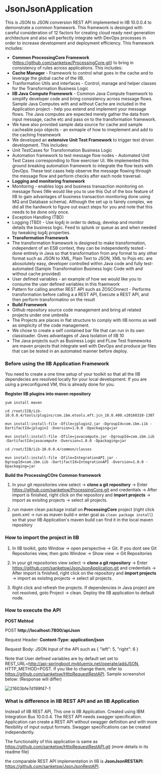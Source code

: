 # JsonJsonApplication

This is JSON to JSON conversion REST API implemented in IIB 10.0.0.4 to demonstrate a common framework. This framework is desinged with careful consideration of 12 factors for creating cloud ready next generation architecture and also will perfectly integrate with DevOps processes in order to increase development and deployment efficiency. This framework includes:
- **Common ProcessingCore Framework** (https://github.com/sanketsw/ProcessingCore.git) to bring in consistency of rules across applications. This includes:
 - **Cache Manager** - Framework to control what goes in the cache and to leverage the global cache of the IIB.
 - Tranformation Utils and interfaces - Control, manage and helper classes for the Transformation Business Logic
 - **IIB Java Compute Framework** - Common Java Compute fraemwork to simplify developer code and bring consistency across message flows. Sample Java Computes with and without Cache are included in the Application project - help you extend and implement your message flows. The Java computes are expected merely gather the data from input message, cache etc and pass on to the transformation framework.
 - We have also provided sample data source for cache and sample cacheable pojo objects - an exmaple of how to imeplement and add to the caching freamework
- We developed an **extensive Unit Test Framework** to trigger test driven development. This includes:
 - Unit TestCases for Transformation Business Logic
 - Automation framework to test message flow nodes - Automated Unit Test Cases corresponding to flow exerciser UI. We implemented this ground breaking automation framework to integrate the flow tests with DevOps. These test cases help observe the message flowing through the message flow and perform checks after each node traversal. 
- **Logging and monitoring framework**
 - Monitoring - enables logs and business transaction monitoring on message flows (We would like you to use this Out of the box feature of IIB to gain advantages of business transaction monitoring done using MQ and Database schema). Although the set up is fairely complex, we did all the hardwork to figure out exact steps for you and note that this needs to be done only once.
 - Exception Handling (TBD)
 - Logging (TBD) - Use log4j in order to debug, develop and monitor details the business logic. Feed to splunk or queue as and when needed by tweaking log4j properties. 
- **Transformation Framework**
 - The transformation framework is designed to make transformation, independent of an ESB context, they can be independently tested - done entirely in Java so that transformation from any format to any other format such as JSON to XML, Plain Text to JSON, XML to Pojo etc. are abosolutely easy, developer controlled within Java code and fully test-automated (Sample Transformation Business logic Code with and without cache provided)
 - User defined variables - an example of how we would like you to consume the user defined variables in this fraemwork
 - Pattern for calling another REST API such as ZOSCOnnect - Performs transformation before calling a a REST API, Execute a REST API, and then perform transformatino on the result 
- **Build Framework**
 - Github repository source code management and bring all related projects under one umbrella
 - The Projects are places in flat structure to comply with IIB norms as well as simplicity of the code management. 
 - We chose to create a self contained bar file that can run in its own classloader. Gives advantages of Java Isolation of IIB 10
 - The Java projects such as Business Logic and FLow Test frameworks are maven projects that integrate well with DevOps and produce jar files that can be tested in an automated manner before deploy.

### Before using the IIB Application Framework
You need to create a one time setup of your toolkit so that all the IIB dependecies are resolved locally for your local development. If you are using a preconfigured VM, this is already done for you.

**Register IIB plugins into maven repository**
```
yum install maven

cd /root/IIB/iib-10.0.0.4/tools/plugins/com.ibm.etools.mft.jcn_10.0.400.v20160310-1307

mvn install:install-file -Dfile=jplugin2.jar -DgroupId=com.ibm.iib -DartifactId=jplugin2 -Dversion=1.0.0 -Dpackaging=jar

mvn install:install-file -Dfile=javacompute.jar -DgroupId=com.ibm.iib -DartifactId=javacompute -Dversion=1.0.0 -Dpackaging=jar

cd /root/IIB/iib-10.0.0.4/common/classes

mvn install:install-file -Dfile=IntegrationAPI.jar -DgroupId=com.ibm.iib -DartifactId=IntegrationAPI -Dversion=1.0.0 -Dpackaging=jar
```
**Build the ProcessingCOre Common framework**

1. In your git repositories view select -> **clone a git repository** -> Enter https://github.com/sanketsw/ProcessingCore.git and credentials -> After import is finished, right click on the repository and **import projects** -> import as exisitng projects -> select all projects.

2. run maven clean package install on **ProcessingCore** project (right click pom.xml -> run as maven build-> enter goal as `clean package install`) so that your IIB Application's maven build can find it in the local maven repository


### How to import the project in IIB

1. In IIB toolkit, goto Window -> open perspective -> Git. If you dont see Git Repositories view, then goto Window -> Show view -> Git Repositories

2. In your git repositories view select -> **clone a git repository** -> Enter https://github.com/sanketsw/JsonJsonApplication.git and credentials -> After import is finished, right click on the repository and **import projects** -> import as exisitng projects -> select all projects.

3. Right click and refresh the projects. If dependencies in Java project are not resolved, goto Project -> clean. Deploy the IIB application to default node.
 
### How to execute the API

**POST Mehtod**

POST  **http://localhost:7800/apiJson**

Request Header: **Content-Type: application/json**

Request Body: JSON Input of the API such as  {  "left": 5,  "right": 6 }

Note that User defined variables are by default set set to REST_URL=http://api-springboot.mybluemix.net/operate/addJSON, HTTP_METHOD=POST. If you like to change them, refer to https://github.com/sanketsw/HttpRequestRestAPI.
Sample screenshot below: (Response will differ)

![21603bfe7d199f47-1](https://cloud.githubusercontent.com/assets/14492591/14194959/a000b03e-f7ff-11e5-8758-6ab483dc3f1b.jpg)



### What is difference in IIB REST API and an IIB Application
Instead of IIB REST API, This one is IIB Application. Created using IBM Integration Bus 10.0.0.4. The REST API needs swagger specification. Application can create a REST API without swagger definition and with more flexibility of input output formats. Swagger specifications can be created independently.

The functionality of this application is same as https://github.com/sanketsw/HttpRequestRestAPI.git (more details in its readme file)

the comparable REST API implementation in IIB is **JsonJsonRESTAPI**:  https://github.com/sanketsw/JsonJsonRestAPI. 
